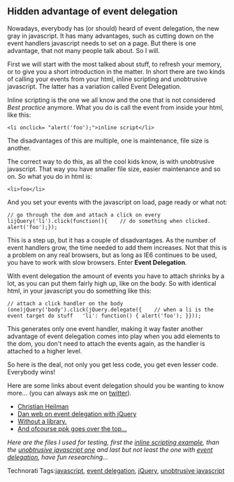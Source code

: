 <article><h2>Hidden advantage of event delegation</h2><p>Nowadays, everybody has (or should) heard of event delegation, the new gray in javascript. It has many advantages, such as cutting down on the event handlers javascript needs to set on a page. But there is one advantage, that not many people talk about. So I will.</p><p>First we will start with the most talked about stuff, to refresh your memory, or to give you a short introduction in the matter. In short there are two kinds of calling your events from your html, inline scripting and unobtrusive javascript. The latter has a variation called Event Delegation.</p><p>Inline scripting is the one we all know and the one that is not considered <em>Best practice</em> anymore. What you do is call the event from inside your html, like this:</p><pre><code>&#60;li onclick= "alert('foo');"&#62;inline script&#60;/li&#62;</code></pre><p>The disadvantages of this are multiple, one is maintenance, file size is another.</p><p>The correct way to do this, as all the cool kids know, is with unobtrusive javascript. That way you have smaller file size, easier maintenance and so on. So what you do in html is:</p><pre><code>&#60;li&#62;foo&#60;/li&#62;</code></pre><p>And you set your events with the javascript on load, page ready or what not:</p><pre><code>// go through the dom and attach a click on every lijQuery('li').click(function(){	// do something when clicked.	alert('foo');});</code></pre><p>This is a step up, but it has a couple of disadvantages. As the number of event handlers grow, the time needed to add them increases. Not that this is a problem on any real browsers, but as long as IE6 continues to be used, you have to work with slow browsers. Enter <strong>Event Delegation</strong>.</p><p>With event delegation the amount of events you have to attach shrinks by a lot, as you can put them fairly high up, like on the body. So with identical html, in your javascript you do something like this:</p><pre><code>// attach a click handler on the body (one)jQuery('body').click(jQuery.delegate({	// when a li is the event target do stuff	'li': function() { alert('foo'); }}));</code></pre><p>This generates only one event handler, making it way faster another advantage of event delegation comes into play when you add elements to the dom, you don't need to attach the events again, as the handler is attached to a higher level.</p><p>So here is the deal, not only you get less code, you get even lesser code. Everybody wins!</p><p>Here are some links about event delegation should you be wanting to know more... (you can always ask me on <a href="http://www.twitter.com/wnas/">twitter</a>).</p><ul><li><a href="http://icant.co.uk/sandbox/eventdelegation/">Christian Heilman</a></li><li><a href="http://www.danwebb.net/2008/2/8/event-delegation-made-easy-in-jquery">Dan web on event delegation with jQuery</a></li><li><a href="http://usabletype.com/weblog/event-delegation-without-javascript-library/">Without a library.</a></li><li><a href="http://www.quirksmode.org/blog/archives/2008/04/delegating_the.html">And ofcourse ppk goes over the top...</a></li></ul><p><em>Here are the files I used for testing, first the <a href="http://www.wnas.nl/files/eventdelegation/is.html" title="is.html">inline scripting example</a>, than the <a href="http://www.wnas.nl/files/eventdelegation/oj.html" title="oj.html">unobtrusive javascript one</a> and last but not least the one with <a href="http://www.wnas.nl/files/eventdelegation/ed.html" title="ed.html">event delegation</a>, have fun researching...</em></p><!-- Technorati Tags Start --><p>Technorati Tags:<a href="http://technorati.com/tag/javascript" rel="tag">javascript</a>, <a href="http://technorati.com/tag/event%20delegation" rel="tag">event delegation</a>, <a href="http://technorati.com/tag/jQuery" rel="tag">jQuery</a>, <a href="http://technorati.com/tag/unobtrusive%20javascript" rel="tag">unobtrusive javascript</a></p><!-- Technorati Tags End --></article>